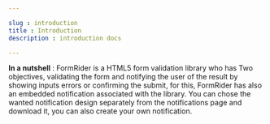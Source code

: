 ```yaml
---

slug : introduction
title : Introduction
description : introduction docs

---
```




**In a nutshell** : FormRider is a HTML5 form validation library who has Two objectives, validating the form and notifying the user of the result by showing inputs errors or confirming the submit, for this, FormRider has also an embedded notification associated with the library. You can chose the wanted notification design separately from the notifications page and download it, you can also create your own notification.


